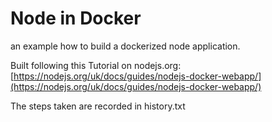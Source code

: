 # Node in Docker

an example how to build a dockerized node application.

Built following this Tutorial on nodejs.org:
[https://nodejs.org/uk/docs/guides/nodejs-docker-webapp/](https://nodejs.org/uk/docs/guides/nodejs-docker-webapp/)

The steps taken are recorded in history.txt
